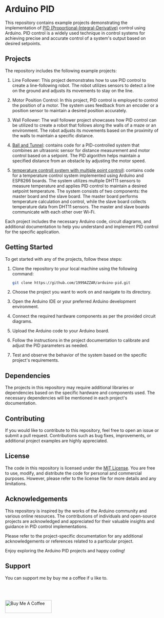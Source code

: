 # Arduino PID

This repository contains example projects demonstrating the implementation of [PID (Proportional-Integral-Derivative)](explanation/what_is_pid.md) control using Arduino. PID control is a widely used technique in control systems for achieving precise and accurate control of a system's output based on desired setpoints.

## Projects

The repository includes the following example projects:

1. Line Follower: This project demonstrates how to use PID control to create a line-following robot. The robot utilizes sensors to detect a line on the ground and adjusts its movements to stay on the line.

2. Motor Position Control: In this project, PID control is employed to control the position of a motor. The system uses feedback from an encoder or a position sensor to maintain a desired position accurately.

3. Wall Follower: The wall follower project showcases how PID control can be utilized to create a robot that follows along the walls of a maze or an environment. The robot adjusts its movements based on the proximity of the walls to maintain a specific distance.

4. [Ball and Tunnel](https://github.com/lily-open-source/PID-controlled-Ultrasonic-Distance-Measurement): contains code for a PID-controlled system that combines an ultrasonic sensor for distance measurement and motor control based on a setpoint. The PID algorithm helps maintain a specified distance from an obstacle by adjusting the motor speed.

5. [temperature controll system with multiple point controll](https://github.com/1999AZZAR/Temperature-Control-System-with-Multiple-DHT11-Sensors-using-ESP8266): contains code for a temperature control system implemented using Arduino and ESP8266 boards. The system utilizes multiple DHT11 sensors to measure temperature and applies PID control to maintain a desired setpoint temperature. The system consists of two components: the master board and the slave board. The master board performs temperature calculation and control, while the slave board collects temperature data from DHT11 sensors. The master and slave boards communicate with each other over Wi-Fi.

Each project includes the necessary Arduino code, circuit diagrams, and additional documentation to help you understand and implement PID control for the specific application.

## Getting Started

To get started with any of the projects, follow these steps:

1. Clone the repository to your local machine using the following command:

   ```bash
   git clone https://github.com/1999AZZAR/arduino-pid.git
   ```

2. Choose the project you want to work on and navigate to its directory.

3. Open the Arduino IDE or your preferred Arduino development environment.

4. Connect the required hardware components as per the provided circuit diagrams.

5. Upload the Arduino code to your Arduino board.

6. Follow the instructions in the project documentation to calibrate and adjust the PID parameters as needed.

7. Test and observe the behavior of the system based on the specific project's requirements.

## Dependencies

The projects in this repository may require additional libraries or dependencies based on the specific hardware and components used. The necessary dependencies will be mentioned in each project's documentation.

## Contributing

If you would like to contribute to this repository, feel free to open an issue or submit a pull request. Contributions such as bug fixes, improvements, or additional project examples are highly appreciated.

## License

The code in this repository is licensed under the [MIT License](LICENSE). You are free to use, modify, and distribute the code for personal and commercial purposes. However, please refer to the license file for more details and any limitations.

## Acknowledgements

This repository is inspired by the works of the Arduino community and various online resources. The contributions of individuals and open-source projects are acknowledged and appreciated for their valuable insights and guidance in PID control implementations.

Please refer to the project-specific documentation for any additional acknowledgements or references related to a particular project.

Enjoy exploring the Arduino PID projects and happy coding!

## Support

You can support me by buy me a coffee if u like to.

<div align="left">
  <a href="https://www.buymeacoffee.com/azzar" target="_blank">
    <img src="https://cdn.buymeacoffee.com/buttons/v2/default-yellow.png" alt="Buy Me A Coffee" style="height: 42px !important;width: 151.9px !important; margin-top: 50px !important;">
  </a>
</div>


